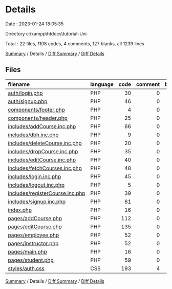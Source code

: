 # Details

Date : 2023-01-24 18:05:35

Directory c:\\xampp\\htdocs\\tutorial-Uni

Total : 22 files,  1108 codes, 4 comments, 127 blanks, all 1239 lines

[Summary](results.md) / Details / [Diff Summary](diff.md) / [Diff Details](diff-details.md)

## Files
| filename | language | code | comment | blank | total |
| :--- | :--- | ---: | ---: | ---: | ---: |
| [auth/login.php](/auth/login.php) | PHP | 30 | 0 | 2 | 32 |
| [auth/signup.php](/auth/signup.php) | PHP | 46 | 0 | 2 | 48 |
| [components/footer.php](/components/footer.php) | PHP | 4 | 0 | 1 | 5 |
| [components/header.php](/components/header.php) | PHP | 25 | 0 | 0 | 25 |
| [includes/addCourse.inc.php](/includes/addCourse.inc.php) | PHP | 66 | 0 | 7 | 73 |
| [includes/dbh.inc.php](/includes/dbh.inc.php) | PHP | 9 | 0 | 3 | 12 |
| [includes/deleteCourse.inc.php](/includes/deleteCourse.inc.php) | PHP | 20 | 0 | 3 | 23 |
| [includes/dropCourse.inc.php](/includes/dropCourse.inc.php) | PHP | 35 | 0 | 8 | 43 |
| [includes/editCourse.inc.php](/includes/editCourse.inc.php) | PHP | 40 | 0 | 4 | 44 |
| [includes/fetchCourses.inc.php](/includes/fetchCourses.inc.php) | PHP | 48 | 0 | 7 | 55 |
| [includes/login.inc.php](/includes/login.inc.php) | PHP | 45 | 0 | 5 | 50 |
| [includes/logout.inc.php](/includes/logout.inc.php) | PHP | 5 | 0 | 0 | 5 |
| [includes/registerCourse.inc.php](/includes/registerCourse.inc.php) | PHP | 39 | 0 | 8 | 47 |
| [includes/signup.inc.php](/includes/signup.inc.php) | PHP | 61 | 0 | 5 | 66 |
| [index.php](/index.php) | PHP | 16 | 0 | 2 | 18 |
| [pages/addCourse.php](/pages/addCourse.php) | PHP | 112 | 0 | 13 | 125 |
| [pages/editCourse.php](/pages/editCourse.php) | PHP | 135 | 0 | 13 | 148 |
| [pages/employee.php](/pages/employee.php) | PHP | 52 | 0 | 2 | 54 |
| [pages/instructor.php](/pages/instructor.php) | PHP | 52 | 0 | 2 | 54 |
| [pages/main.php](/pages/main.php) | PHP | 16 | 0 | 1 | 17 |
| [pages/student.php](/pages/student.php) | PHP | 59 | 0 | 4 | 63 |
| [styles/auth.css](/styles/auth.css) | CSS | 193 | 4 | 35 | 232 |

[Summary](results.md) / Details / [Diff Summary](diff.md) / [Diff Details](diff-details.md)